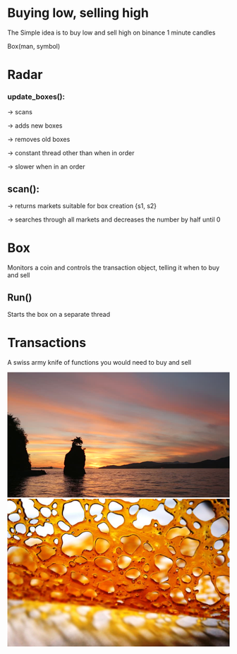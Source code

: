 # Buying low, selling high
The Simple idea is to buy low and sell high on binance 1 minute candles


Box(man, symbol)

# Radar
### update_boxes(): 

  -> scans

  -> adds new boxes

  -> removes old boxes

  -> constant thread other than when in order

  -> slower when in an order
  

## scan():

-> returns markets suitable for box creation 
      {s1, s2}
      
-> searches through all markets and decreases the number by half until 0

# Box
Monitors a coin and controls the transaction object, telling it when to buy and sell
## Run()
Starts the box on a separate thread


# Transactions
A swiss army knife of functions you would need to buy and sell



![](images/sunset.jpg)
![](images/dabs.jpg)

